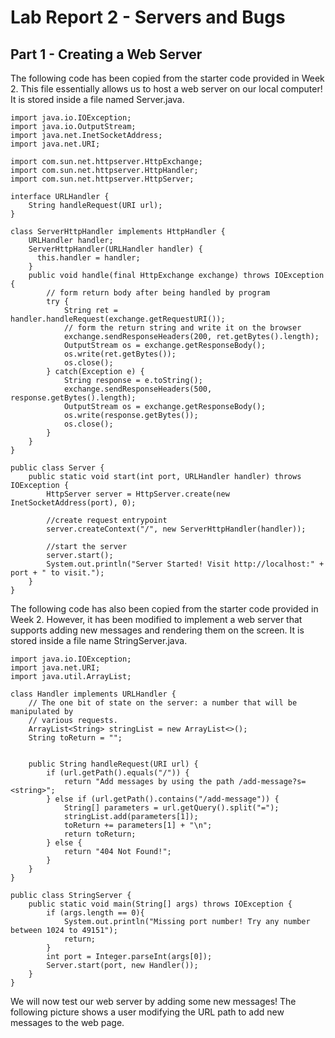 # Lab Report 2 - Servers and Bugs

## Part 1 - Creating a Web Server
The following code has been copied from the starter code provided in Week 2. This file essentially allows us to host a web server on our local computer! It is stored inside a file named Server.java.
```
import java.io.IOException;
import java.io.OutputStream;
import java.net.InetSocketAddress;
import java.net.URI;

import com.sun.net.httpserver.HttpExchange;
import com.sun.net.httpserver.HttpHandler;
import com.sun.net.httpserver.HttpServer;

interface URLHandler {
    String handleRequest(URI url);
}

class ServerHttpHandler implements HttpHandler {
    URLHandler handler;
    ServerHttpHandler(URLHandler handler) {
      this.handler = handler;
    }
    public void handle(final HttpExchange exchange) throws IOException {
        // form return body after being handled by program
        try {
            String ret = handler.handleRequest(exchange.getRequestURI());
            // form the return string and write it on the browser
            exchange.sendResponseHeaders(200, ret.getBytes().length);
            OutputStream os = exchange.getResponseBody();
            os.write(ret.getBytes());
            os.close();
        } catch(Exception e) {
            String response = e.toString();
            exchange.sendResponseHeaders(500, response.getBytes().length);
            OutputStream os = exchange.getResponseBody();
            os.write(response.getBytes());
            os.close();
        }
    }
}

public class Server {
    public static void start(int port, URLHandler handler) throws IOException {
        HttpServer server = HttpServer.create(new InetSocketAddress(port), 0);

        //create request entrypoint
        server.createContext("/", new ServerHttpHandler(handler));

        //start the server
        server.start();
        System.out.println("Server Started! Visit http://localhost:" + port + " to visit.");
    }
}
```
The following code has also been copied from the starter code provided in Week 2. However, it has been modified to implement a web server that supports adding new messages and rendering them on the screen. It is stored inside a file name StringServer.java.
```
import java.io.IOException;
import java.net.URI;
import java.util.ArrayList;

class Handler implements URLHandler {
    // The one bit of state on the server: a number that will be manipulated by
    // various requests.
    ArrayList<String> stringList = new ArrayList<>();
    String toReturn = "";


    public String handleRequest(URI url) {
        if (url.getPath().equals("/")) {
            return "Add messages by using the path /add-message?s=<string>";
        } else if (url.getPath().contains("/add-message")) {
            String[] parameters = url.getQuery().split("=");
            stringList.add(parameters[1]);
            toReturn += parameters[1] + "\n";
            return toReturn;
        } else {
            return "404 Not Found!";
        }
    }
}

public class StringServer {
    public static void main(String[] args) throws IOException {
        if (args.length == 0){
            System.out.println("Missing port number! Try any number between 1024 to 49151");
            return;
        }
        int port = Integer.parseInt(args[0]);
        Server.start(port, new Handler());
    }
}
```
We will now test our web server by adding some new messages! The following picture shows a user modifying the URL path to add new messages to the web page.


